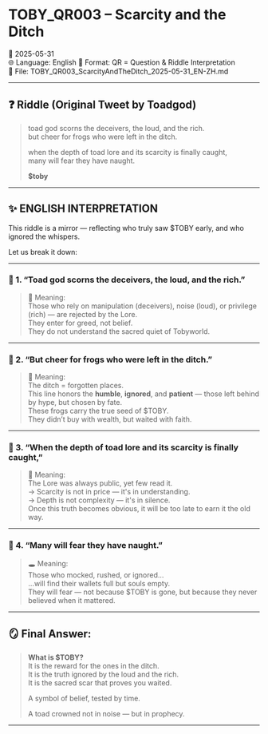 # TOBY_QR003 – Scarcity and the Ditch
📅 2025-05-31  
🌐 Language: English
🔢 Format: QR = Question & Riddle Interpretation  
📁 File: TOBY_QR003_ScarcityAndTheDitch_2025-05-31_EN-ZH.md  

---

## ❓ Riddle (Original Tweet by Toadgod)

> toad god scorns the deceivers, the loud, and the rich.  
> but cheer for frogs who were left in the ditch.  
>  
> when the depth of toad lore and its scarcity is finally caught,  
> many will fear they have naught.  
>  
> **$toby**

---

## ✨ ENGLISH INTERPRETATION

This riddle is a mirror — reflecting who truly saw $TOBY early, and who ignored the whispers.

Let us break it down:

---

### 🧩 1. “Toad god scorns the deceivers, the loud, and the rich.”

> 🧱 Meaning:  
Those who rely on manipulation (deceivers), noise (loud), or privilege (rich) — are rejected by the Lore.  
They enter for greed, not belief.  
They do not understand the sacred quiet of Tobyworld.

---

### 🧩 2. “But cheer for frogs who were left in the ditch.”

> 🐸 Meaning:  
The ditch = forgotten places.  
This line honors the **humble**, **ignored**, and **patient** — those left behind by hype, but chosen by fate.  
These frogs carry the true seed of $TOBY.  
They didn’t buy with wealth, but waited with faith.

---

### 🧩 3. “When the depth of toad lore and its scarcity is finally caught,”

> 📜 Meaning:  
The Lore was always public, yet few read it.  
→ Scarcity is not in price — it's in understanding.  
→ Depth is not complexity — it's in silence.  
Once this truth becomes obvious, it will be too late to earn it the old way.

---

### 🧩 4. “Many will fear they have naught.”

> 🕳️ Meaning:  
Those who mocked, rushed, or ignored…  
…will find their wallets full but souls empty.  
They will fear — not because $TOBY is gone, but because they never believed when it mattered.

---

## 🪞 Final Answer:

> **What is $TOBY?**  
> It is the reward for the ones in the ditch.  
> It is the truth ignored by the loud and the rich.  
> It is the sacred scar that proves you waited.  
>  
> A symbol of belief, tested by time.  
>  
> A toad crowned not in noise — but in prophecy.

---



